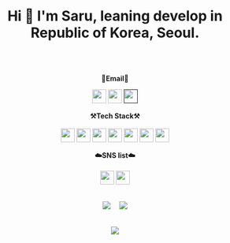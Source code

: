


<div align="center">
 <h1> Hi 👐  I'm Saru, leaning develop in Republic of Korea, Seoul.</h1>
  <br>
  <br>

</div>

<p align="center">
<Strong>📧Email📧</Strong>
</p>

<p align="center">
<a href="mailto:glglzhzh22@gmail.com"><img style="width:auto; height:28px;" src="https://img.shields.io/badge/Gmail-d14836?style=flat-square&logo=Gmail&logoColor=white&link="mailto:glglzhzh22@gmail.com"></a>
<a href="mailto:heo_dark@naver.com"><img style="width:auto; height:28px;" src="https://img.shields.io/badge/-Naver-brightgreen?style=flat-square&logo=Naver&logoColor=white&link="mailto:heo_dark@naver.com"></a>
<a href=""><img style="width:auto; height:28px;" src="https://img.shields.io/badge/KakaoTalk-F7DF1E?style=flat-square&logo=KakaoTalk&logoColor=white&link=""></a>
</p>

<p align="center">
  <Strong>⚒️Tech Stack⚒️</Strong><br>
  <br>
  <img style="width:auto; height:28px;" src="https://img.shields.io/badge/JAVA-007396?style=for-the-badge&logo=java&logoColor=white" s> 
  <img style="width:auto; height:28px;" src="https://img.shields.io/badge/Spring-6DB33F?style=for-the-badge&logo=Spring&logoColor=white">
  <img style="width:auto; height:28px;" src="https://img.shields.io/badge/SpringBoot-6DB33F?style=for-the-badge&logo=SpringBoot&logoColor=white">
  <img style="width:auto; height:28px;" src="https://img.shields.io/badge/mysql-4479A1?style=for-the-badge&logo=mysql&logoColor=white">
  <img style="width:auto; height:28px;" src="https://img.shields.io/badge/javascript-F7DF1E?style=for-the-badge&logo=javascript&logoColor=black">
  <img style="width:auto; height:28px;" src="https://img.shields.io/badge/css-1572B6?style=for-the-badge&logo=css3&logoColor=white">
  <img style="width:auto; height:28px;" src="https://img.shields.io/badge/html-E34F26?style=for-the-badge&logo=html5&logoColor=white">
  <!--img style="width:auto; height:28px;" src="https://img.shields.io/badge/AWS-232F3E?style=for-the-badge&logo=Amazon AWS&logoColor=white"--> 
</p>

<p align="center">
  <Strong>☁️SNS list☁️</Strong><br><br>
<a href="https://www.instagram.com/heo__daeng/"><img style="width:auto; height:28px;" src="https://img.shields.io/badge/Instagram-E4405F?style=flat-square&logo=Instagram&logoColor=white&link="https://www.instagram.com/heo__daeng/" ></a>
  <img style="width:auto; height:28px;" src="https://hits.seeyoufarm.com/api/count/incr/badge.svg?url=https%3A%2F%2Fgithub.com%2FSaru-github%2Fhit-counter&count_bg=%2379C83D&title_bg=%23555555&icon=github.svg&icon_color=%23E7E7E7&title=hits&edge_flat=false))"/></a>
  <br>
  <br>
</p>

<p align="center">
  <img src="https://github-readme-stats.vercel.app/api?username=saru-github&theme=dracula&layout=compact"/>　
  <img src="https://github-readme-stats.vercel.app/api/top-langs/?username=saru-github&theme=dracula&layout=compact&langs_count=10"/>
  <br>
</p>

<p align="center">
  <br>
<img src="https://github-profile-trophy.vercel.app/?username=Saru-github&theme=flat&column=7&align=center"/>
</p>

